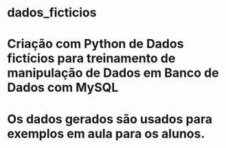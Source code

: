 # dados_ficticios


# Criação com Python  de Dados fictícios para treinamento de manipulação de Dados em Banco de Dados com MySQL
# Os dados gerados são usados para exemplos em aula para os alunos.
